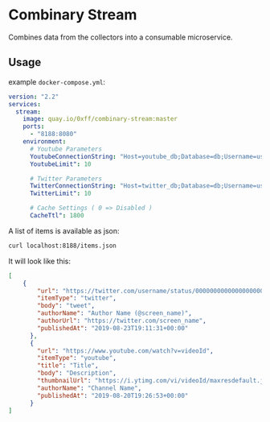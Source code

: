 # Combinary Stream
Combines data from the collectors into a consumable microservice.

## Usage

example `docker-compose.yml`:
```yml
version: "2.2"
services:
  stream:
    image: quay.io/0xff/combinary-stream:master
    ports:
      - "8188:8080"
    environment:
      # Youtube Parameters
      YoutubeConnectionString: "Host=youtube_db;Database=db;Username=user;Password=🔑"
      YoutubeLimit": 10

      # Twitter Parameters
      TwitterConnectionString: "Host=twitter_db;Database=db;Username=user;Password=🔑"
      TwitterLimit": 10

      # Cache Settings ( 0 => Disabled )
      CacheTtl": 1800
```

A list of items is available as json:
```sh
curl localhost:8188/items.json
```

It will look like this:
```json
[
    {
        "url": "https://twitter.com/username/status/0000000000000000000",
        "itemType": "twitter",
        "body": "tweet",
        "authorName": "Author Name (@screen_name)",
        "authorUrl": "https://twitter.com/screen_name",
        "publishedAt": "2019-08-23T19:11:31+00:00"
      },
      {
        "url": "https://www.youtube.com/watch?v=videoId",
        "itemType": "youtube",
        "title": "Title",
        "body": "Description",
        "thumbnailUrl": "https://i.ytimg.com/vi/videoId/maxresdefault.jpg",
        "authorName": "Channel Name",
        "publishedAt": "2019-08-20T19:26:53+00:00"
      }
]
```